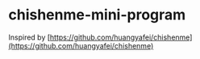 # chishenme-mini-program

Inspired by [https://github.com/huangyafei/chishenme](https://github.com/huangyafei/chishenme)
